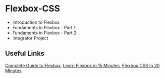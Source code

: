 # Flexbox-CSS
 - Introduction to Flexbox
 - Fundaments in Flexbox - Part 1
 - Fundaments in Flexbox - Part 2
 - Integrator Project

## Useful Links
[Complete Guide to Flexbox](https://css-tricks.com/snippets/css/a-guide-to-flexbox/),
[Learn Flexbox in 15 Minutes](https://www.youtube.com/watch?v=fYq5PXgSsbE&ab_channel=WebDevSimplified),
[Flexbox CSS In 20 Minutes](https://www.youtube.com/watch?v=JJSoEo8JSnc&ab_channel=TraversyMedia).